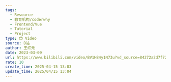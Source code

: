 ```yaml
---
tags:
  - Resource
  - 教育机构/coderwhy
  - Frontend/Vue
  - Tutorial
  - Project
type: 📺 Video
source: B站
author: 王红元
date: 2023-03-09
url: https://www.bilibili.com/video/BV1H84y1N73u?vd_source=84272a2d7f72158b38778819be5bc6ad
rate: 10
create_time: 2025-04-15 13:03
update_time: 2025/04/15 13:04
---
```

